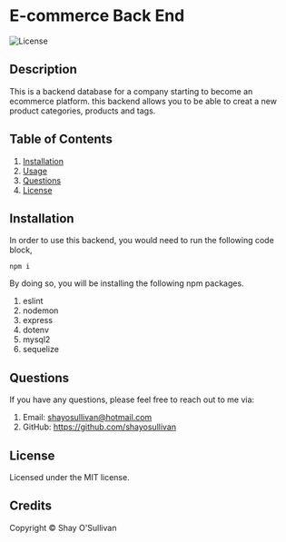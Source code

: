 # E-commerce Back End

![License](https://img.shields.io/badge/license-MIT-blue.svg)

## Description

This is a backend database for a company starting to become an ecommerce platform. this backend allows you to be able to creat a new product categories, products and tags. 

## Table of Contents

1. [Installation](#installation)
2. [Usage](#usage)
3. [Questions](#questions)
4. [License](#license)

## Installation

In order to use this backend, you would need to run the following code block,

```
npm i
```

By doing so, you will be installing the following npm packages.

1. eslint
2. nodemon
3. express
4. dotenv
5. mysql2
6. sequelize

## Questions

If you have any questions, please feel free to reach out to me via:
1. Email: shayosullivan@hotmail.com
2. GitHub: https://github.com/shayosullivan

## License

Licensed under the MIT license.

## Credits

Copyright © Shay O'Sullivan